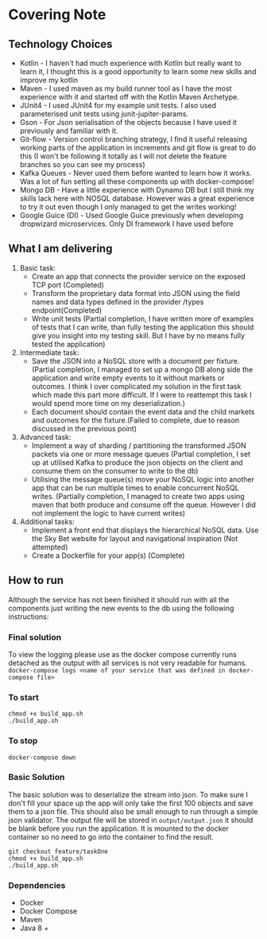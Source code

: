 # Covering Note

## Technology Choices
* Kotlin - I haven't had much experience with Kotlin but really want to learn it, I thought this is a good opportunity to learn some new skills and improve my kotlin
* Maven - I used maven as my build runner tool as I have the most experience with it and started off with the Kotlin Maven Archetype.
* JUnit4 - I used JUnit4 for my example unit tests. I also used parameterised unit tests using junit-jupiter-params.
* Gson - For Json serialisation of the objects because I have used it previously and familiar with it.
* Git-flow - Version control branching strategy, I find it useful releasing working parts of the application in increments and git flow is great to do this (I won't be following it totally as I will not delete the feature branches so you can see my process)
* Kafka Queues - Never used them before wanted to learn how it works. Was a lot of fun setting all these components up with docker-compose!
* Mongo DB - Have a little experience with Dynamo DB but I still think my skills lack here with NOSQL database. However was a great experience to try it out even though I only managed to get the writes working!
* Google Guice (DI) - Used Google Guice previously when developing dropwizard microservices. Only DI framework I have used before

## What I am delivering

1. Basic task:
    * Create an app that connects the provider service on the exposed TCP port  (Completed) 
    * Transform the proprietary data format into JSON using the field names and data types defined in the provider /types endpoint(Completed)
    * Write unit tests (Partial completion, I have written more of examples of tests that I can write, than fully testing the application this should give you insight into my
        testing skill. But I have by no means fully tested the application) 
2. Intermediate task:
    * Save the JSON into a NoSQL store with a document per fixture. (Partial completion, I managed to set up a mongo DB along side the application and write empty events to it without markets or outcomes. 
       I think I over complicated my solution in the first task which made this part more difficult. If I were to reattempt this task I would spend more time on my deserialization.)
    * Each document should contain the event data and the child markets and outcomes for the fixture.(Failed to complete, due to reason discussed in the previous point) 
3. Advanced task: 
    * Implement a way of sharding / partitioning the transformed JSON packets via one or more message queues (Partial completion, I set up at utilised Kafka to produce the json objects on the client and consume them on the consumer to write to the db)
    * Utilising the message queue(s) move your NoSQL logic into another app that can be run multiple times to enable concurrent NoSQL writes. (Partially completion, I managed to create two apps using maven that both produce and consume off the queue. However I did not implement the logic to have current writes)
4. Additional tasks:
    * Implement a front end that displays the hierarchical NoSQL data. Use the Sky Bet website for layout and navigational inspiration (Not attempted)
    * Create a Dockerfile for your app(s) (Complete)
    
    
## How to run
Although the service has not been finished it should run with all the components just writing the new events to the db using the following instructions:
### Final solution
To view the logging please use as the docker compose currently runs detached as the output with all services is not very readable for humans.
```docker-compose logs <name of your service that was defined in docker-compose file>```
### To start
```
chmod +x build_app.sh
./build_app.sh
```
### To stop
```docker-compose down```


### Basic Solution
The basic solution was to deserialize the stream into json. To make sure I don't fill your space up the app will only take the first 100 objects and save them to a json file.
This should also be small enough to run through a simple json validator.
The output file will be stored  in ```output/output.json``` it should be blank before you run the application. It is mounted to the docker container so no need to go into the container to find the result.
```
git checkout feature/taskOne
chmod +x build_app.sh
./build_app.sh
```

### Dependencies
* Docker
* Docker Compose
* Maven
* Java 8 +
